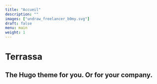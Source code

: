 ```yaml
---
title: "Accueil"
description: ""
images: ["undraw_freelancer_b0my.svg"]
draft: false
menu: main
weight: 1
---
```


# Terrassa
## The Hugo theme for you. Or for your company.
